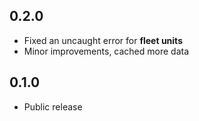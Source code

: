 ## 0.2.0

-   Fixed an uncaught error for **fleet units**
-   Minor improvements, cached more data

## 0.1.0

-   Public release
